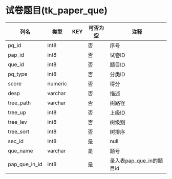 # 试卷题目(tk_paper_que)
| 列名   | 类型   | KEY  | 可否为空 | 注释   |
| ---- | ---- | ---- | ---- | ---- |
|pq_id|int8||否|序号|
|pap_id|int8||否|试卷ID|
|que_id|int8||否|题目ID|
|pq_type|int8||否|分类ID|
|score|numeric||否|得分|
|desp|varchar||否|描述|
|tree_path|varchar||否|树路径|
|tree_up|int8||否|上级ID|
|tree_lev|int8||否|树级别|
|tree_sort|int8||否|树排序|
|sec_id|int8||是|null|
|que_name|varchar||是|题号|
|pap_que_in_id|int8||是|录入表pap_que_in的题目id|
